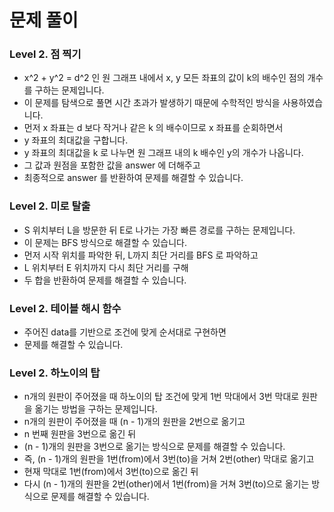 # 문제 풀이

### Level 2. 점 찍기
- x^2 + y^2 = d^2 인 원 그래프 내에서 x, y 모든 좌표의 값이 k의 배수인 점의 개수를 구하는 문제입니다.
- 이 문제를 탐색으로 풀면 시간 초과가 발생하기 때문에 수학적인 방식을 사용하였습니다.
- 먼저 x 좌표는 d 보다 작거나 같은 k 의 배수이므로 x 좌표를 순회하면서
- y 좌표의 최대값을 구합니다.
- y 좌표의 최대값을 k 로 나누면 원 그래프 내의 k 배수인 y의 개수가 나옵니다.
- 그 값과 원점을 포함한 값을 answer 에 더해주고
- 최종적으로 answer 를 반환하여 문제를 해결할 수 있습니다.

### Level 2. 미로 탈출
- S 위치부터 L을 방문한 뒤 E로 나가는 가장 빠른 경로를 구하는 문제입니다.
- 이 문제는 BFS 방식으로 해결할 수 있습니다.
- 먼저 시작 위치를 파악한 뒤, L까지 최단 거리를 BFS 로 파악하고
- L 위치부터 E 위치까지 다시 최단 거리를 구해
- 두 합을 반환하여 문제를 해결할 수 있습니다.

### Level 2. 테이블 해시 함수
- 주어진 data를 기반으로 조건에 맞게 순서대로 구현하면
- 문제를 해결할 수 있습니다.

### Level 2. 하노이의 탑
- n개의 원판이 주어졌을 때 하노이의 탑 조건에 맞게 1번 막대에서 3번 막대로 원판을 옮기는 방법을 구하는 문제입니다.
- n개의 원판이 주어졌을 때 (n - 1)개의 원판을 2번으로 옮기고
- n 번째 원판을 3번으로 옮긴 뒤
- (n - 1)개의 원판을 3번으로 옮기는 방식으로 문제를 해결할 수 있습니다.
- 즉, (n - 1)개의 원판을 1번(from)에서 3번(to)을 거쳐 2번(other) 막대로 옮기고
- 현재 막대로 1번(from)에서 3번(to)으로 옮긴 뒤
- 다시 (n - 1)개의 원판을 2번(other)에서 1번(from)을 거쳐 3번(to)으로 옮기는 방식으로 문제를 해결할 수 있습니다.